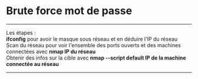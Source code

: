 # Brute force mot de passe   

___

Les étapes :     
**ifconfig** pour avoir le masque sous réseau et en déduire l'IP du réseau   
Scan du réseau pour voir l'ensemble des ports ouverts et des machines connectées avec **nmap IP du réseau**    
Obtenir des infos sur la cible avec **nmap --script default IP de la machine connectée au réseau**          

____



